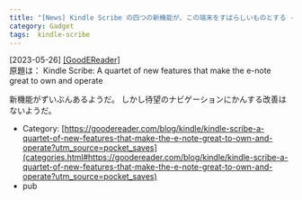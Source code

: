 ```yaml
---
title: "[News] Kindle Scribe の四つの新機能が、この端末をすばらしいものとする ---Scribe の新機能さまざま"
category: Gadget
tags:  kindle-scribe
---
```


[2023-05-26] [[GoodEReader]](https://goodereader.com/blog/kindle/kindle-scribe-a-quartet-of-new-features-that-make-the-e-note-great-to-own-and-operate?utm_source=pocket_saves)  
 原題は：
Kindle Scribe: A quartet of new features that make the e-note great to own and operate

 新機能がずいぶんあるようだ。
しかし待望のナビゲーションにかんする改善はないようだ。

- Category: [https://goodereader.com/blog/kindle/kindle-scribe-a-quartet-of-new-features-that-make-the-e-note-great-to-own-and-operate?utm_source=pocket_saves](categories.html#https://goodereader.com/blog/kindle/kindle-scribe-a-quartet-of-new-features-that-make-the-e-note-great-to-own-and-operate?utm_source=pocket_saves)
- pub

